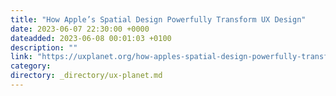 ```yaml
---
title: "How Apple’s Spatial Design Powerfully Transform UX Design"
date: 2023-06-07 22:30:00 +0000
dateadded: 2023-06-08 00:01:03 +0100
description: ""
link: "https://uxplanet.org/how-apples-spatial-design-powerfully-transform-ux-design-af103224dad6?source=rss----819cc2aaeee0---4"
category:
directory: _directory/ux-planet.md
---
```

